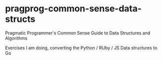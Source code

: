 # pragprog-common-sense-data-structs
Pragmatic Programmer's Common Sense Guide to Data Structures and Algorithms

Exercises I am doing, converting the Python / RUby / JS Data structures to Go
